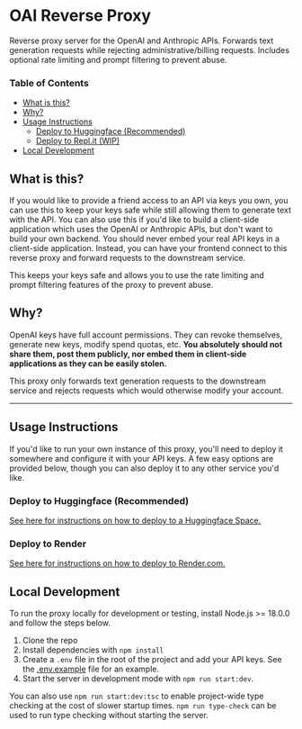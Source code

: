 # OAI Reverse Proxy

Reverse proxy server for the OpenAI and Anthropic APIs. Forwards text generation requests while rejecting administrative/billing requests. Includes optional rate limiting and prompt filtering to prevent abuse.

### Table of Contents
- [What is this?](#what-is-this)
- [Why?](#why)
- [Usage Instructions](#setup-instructions)
  - [Deploy to Huggingface (Recommended)](#deploy-to-huggingface-recommended)
  - [Deploy to Repl.it (WIP)](#deploy-to-replit-wip)
- [Local Development](#local-development)

## What is this?
If you would like to provide a friend access to an API via keys you own, you can use this to keep your keys safe while still allowing them to generate text with the API. You can also use this if you'd like to build a client-side application which uses the OpenAI or Anthropic APIs, but don't want to build your own backend. You should never embed your real API keys in a client-side application. Instead, you can have your frontend connect to this reverse proxy and forward requests to the downstream service.

This keeps your keys safe and allows you to use the rate limiting and prompt filtering features of the proxy to prevent abuse.

## Why?
OpenAI keys have full account permissions. They can revoke themselves, generate new keys, modify spend quotas, etc. **You absolutely should not share them, post them publicly, nor embed them in client-side applications as they can be easily stolen.**

This proxy only forwards text generation requests to the downstream service and rejects requests which would otherwise modify your account. 

---

## Usage Instructions
If you'd like to run your own instance of this proxy, you'll need to deploy it somewhere and configure it with your API keys. A few easy options are provided below, though you can also deploy it to any other service you'd like.

### Deploy to Huggingface (Recommended)
[See here for instructions on how to deploy to a Huggingface Space.](./docs/deploy-huggingface.md)

### Deploy to Render
[See here for instructions on how to deploy to Render.com.](./docs/deploy-render.md)

## Local Development
To run the proxy locally for development or testing, install Node.js >= 18.0.0 and follow the steps below.

1. Clone the repo
2. Install dependencies with `npm install`
3. Create a `.env` file in the root of the project and add your API keys. See the [.env.example](./.env.example) file for an example.
4. Start the server in development mode with `npm run start:dev`.

You can also use `npm run start:dev:tsc` to enable project-wide type checking at the cost of slower startup times. `npm run type-check` can be used to run type checking without starting the server.
